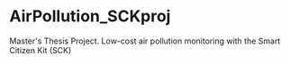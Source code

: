 # AirPollution_SCKproj
Master's Thesis Project. Low-cost air pollution monitoring with the Smart Citizen Kit (SCK)
